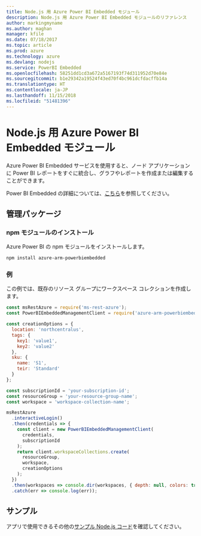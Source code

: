 ```yaml
---
title: Node.js 用 Azure Power BI Embedded モジュール
description: Node.js 用 Azure Power BI Embedded モジュールのリファレンス
author: markingmyname
ms.author: maghan
manager: kfile
ms.date: 07/18/2017
ms.topic: article
ms.prod: azure
ms.technology: azure
ms.devlang: nodejs
ms.service: PowerBI Embedded
ms.openlocfilehash: 58251dd1cd3a672a5167193f74d311952d70e84e
ms.sourcegitcommit: b1e29342a19524f43ed70f4bc961dcfdacffb14a
ms.translationtype: HT
ms.contentlocale: ja-JP
ms.lasthandoff: 11/15/2018
ms.locfileid: "51481396"
---
```

# <a name="azure-powerbi-embedded-modules-for-nodejs"></a>Node.js 用 Azure Power BI Embedded モジュール

Azure Power BI Embedded サービスを使用すると、ノード アプリケーションに Power BI レポートをすぐに統合し、グラフやレポートを作成または編集することができます。

Power BI Embedded の詳細については、[こちら](https://powerbi.microsoft.com/documentation/powerbi-developer-embedding/)を参照してください。

## <a name="management-package"></a>管理パッケージ

### <a name="install-the-npm-module"></a>npm モジュールのインストール

Azure Power BI の npm モジュールをインストールします。

```bash
npm install azure-arm-powerbiembedded
```

### <a name="example"></a>例

この例では、既存のリソース グループにワークスペース コレクションを作成します。

```javascript
const msRestAzure = require('ms-rest-azure');
const PowerBIEmbeddedManagementClient = require('azure-arm-powerbiembedded');

const creationOptions = {
  location: 'northcentralus',
  tags: {
    key1: 'value1',
    key2: 'value2'
  },
  sku: {
    name: 'S1',
    teir: 'Standard'
  }
};

const subscriptionId = 'your-subscription-id';
const resourceGroup = 'your-resource-group-name';
const workspace = 'workspace-collection-name';

msRestAzure
  .interactiveLogin()
  .then(credentials => {
    const client = new PowerBIEmbeddedManagementClient(
      credentials,
      subscriptionId
    );
    return client.workspaceCollections.create(
      resourceGroup,
      workspace,
      creationOptions
    );
  })
  .then(workspaces => console.dir(workspaces, { depth: null, colors: true }))
  .catch(err => console.log(err));
```

## <a name="samples"></a>サンプル

アプリで使用できるその他の[サンプル Node.js コード](https://azure.microsoft.com/resources/samples/?platform=nodejs)を確認してください。
